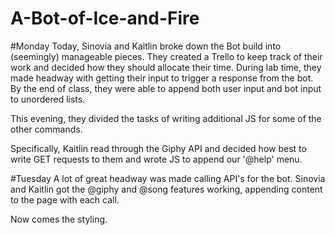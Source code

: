 # A-Bot-of-Ice-and-Fire

#Monday
Today, Sinovia and Kaitlin broke down the Bot build into (seemingly) manageable pieces. They created a Trello to keep track of their work and decided how they should allocate their time.
During lab time, they made headway with getting their input to trigger a response from the bot. By the end of class, they were able to append both user input and bot input to unordered lists.

This evening, they divided the tasks of writing additional JS for some of the other commands.

Specifically, Kaitlin read through the Giphy API and decided how best to write GET requests to them and wrote JS to append our '@help' menu.

#Tuesday
A lot of great headway was made calling API's for the bot. Sinovia and Kaitlin got the @giphy and @song features working, appending content to the page with each call.

Now comes the styling.
